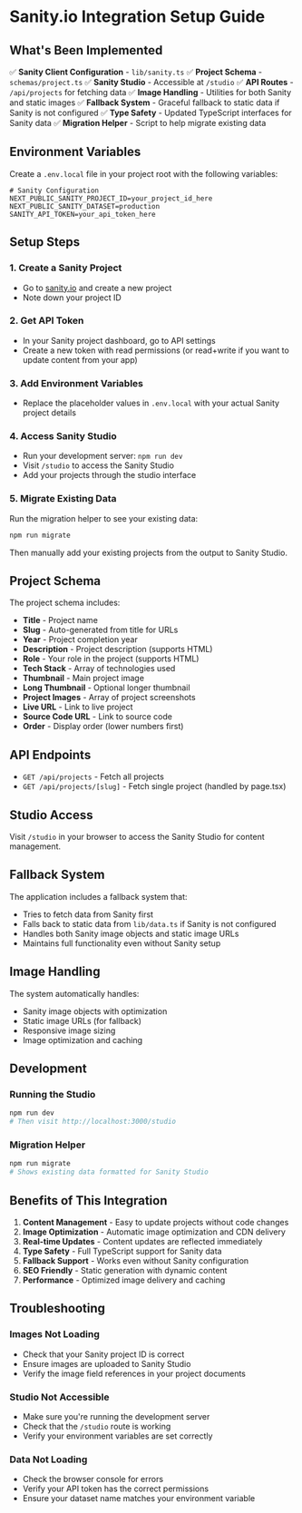 # Sanity.io Integration Setup Guide

## What's Been Implemented

✅ **Sanity Client Configuration** - `lib/sanity.ts`
✅ **Project Schema** - `schemas/project.ts`
✅ **Sanity Studio** - Accessible at `/studio`
✅ **API Routes** - `/api/projects` for fetching data
✅ **Image Handling** - Utilities for both Sanity and static images
✅ **Fallback System** - Graceful fallback to static data if Sanity is not configured
✅ **Type Safety** - Updated TypeScript interfaces for Sanity data
✅ **Migration Helper** - Script to help migrate existing data

## Environment Variables

Create a `.env.local` file in your project root with the following variables:

```env
# Sanity Configuration
NEXT_PUBLIC_SANITY_PROJECT_ID=your_project_id_here
NEXT_PUBLIC_SANITY_DATASET=production
SANITY_API_TOKEN=your_api_token_here
```

## Setup Steps

### 1. Create a Sanity Project
- Go to [sanity.io](https://sanity.io) and create a new project
- Note down your project ID

### 2. Get API Token
- In your Sanity project dashboard, go to API settings
- Create a new token with read permissions (or read+write if you want to update content from your app)

### 3. Add Environment Variables
- Replace the placeholder values in `.env.local` with your actual Sanity project details

### 4. Access Sanity Studio
- Run your development server: `npm run dev`
- Visit `/studio` to access the Sanity Studio
- Add your projects through the studio interface

### 5. Migrate Existing Data
Run the migration helper to see your existing data:
```bash
npm run migrate
```

Then manually add your existing projects from the output to Sanity Studio.

## Project Schema

The project schema includes:
- **Title** - Project name
- **Slug** - Auto-generated from title for URLs
- **Year** - Project completion year
- **Description** - Project description (supports HTML)
- **Role** - Your role in the project (supports HTML)
- **Tech Stack** - Array of technologies used
- **Thumbnail** - Main project image
- **Long Thumbnail** - Optional longer thumbnail
- **Project Images** - Array of project screenshots
- **Live URL** - Link to live project
- **Source Code URL** - Link to source code
- **Order** - Display order (lower numbers first)

## API Endpoints

- `GET /api/projects` - Fetch all projects
- `GET /api/projects/[slug]` - Fetch single project (handled by page.tsx)

## Studio Access

Visit `/studio` in your browser to access the Sanity Studio for content management.

## Fallback System

The application includes a fallback system that:
- Tries to fetch data from Sanity first
- Falls back to static data from `lib/data.ts` if Sanity is not configured
- Handles both Sanity image objects and static image URLs
- Maintains full functionality even without Sanity setup

## Image Handling

The system automatically handles:
- Sanity image objects with optimization
- Static image URLs (for fallback)
- Responsive image sizing
- Image optimization and caching

## Development

### Running the Studio
```bash
npm run dev
# Then visit http://localhost:3000/studio
```

### Migration Helper
```bash
npm run migrate
# Shows existing data formatted for Sanity Studio
```

## Benefits of This Integration

1. **Content Management** - Easy to update projects without code changes
2. **Image Optimization** - Automatic image optimization and CDN delivery
3. **Real-time Updates** - Content updates are reflected immediately
4. **Type Safety** - Full TypeScript support for Sanity data
5. **Fallback Support** - Works even without Sanity configuration
6. **SEO Friendly** - Static generation with dynamic content
7. **Performance** - Optimized image delivery and caching

## Troubleshooting

### Images Not Loading
- Check that your Sanity project ID is correct
- Ensure images are uploaded to Sanity Studio
- Verify the image field references in your project documents

### Studio Not Accessible
- Make sure you're running the development server
- Check that the `/studio` route is working
- Verify your environment variables are set correctly

### Data Not Loading
- Check the browser console for errors
- Verify your API token has the correct permissions
- Ensure your dataset name matches your environment variable 